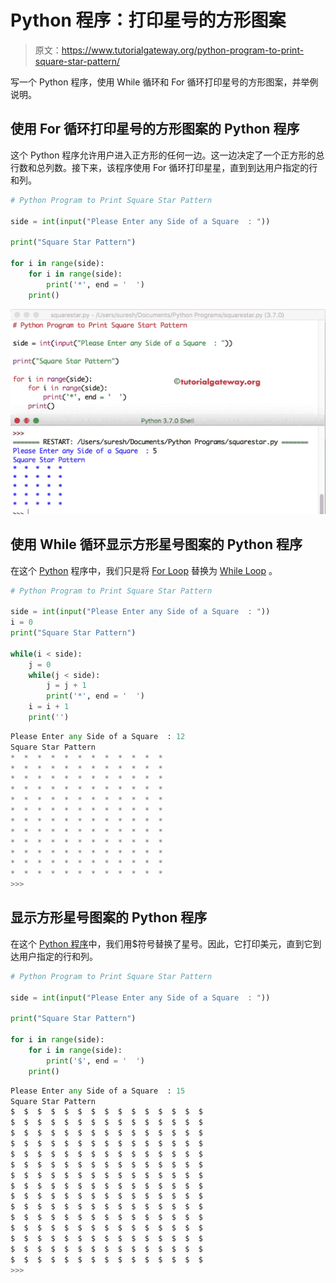 # Python 程序：打印星号的方形图案

> 原文：<https://www.tutorialgateway.org/python-program-to-print-square-star-pattern/>

写一个 Python 程序，使用 While 循环和 For 循环打印星号的方形图案，并举例说明。

## 使用 For 循环打印星号的方形图案的 Python 程序

这个 Python 程序允许用户进入正方形的任何一边。这一边决定了一个正方形的总行数和总列数。接下来，该程序使用 For 循环打印星星，直到到达用户指定的行和列。

```py
# Python Program to Print Square Star Pattern

side = int(input("Please Enter any Side of a Square  : "))

print("Square Star Pattern") 

for i in range(side):
    for i in range(side):
        print('*', end = '  ')
    print()
```

![Python Program to Print Square Star Pattern 1](img/223ec2bbbea6f064983fded9eadaca33.png)

## 使用 While 循环显示方形星号图案的 Python 程序

在这个 [Python](https://www.tutorialgateway.org/python-tutorial/) 程序中，我们只是将 [For Loop](https://www.tutorialgateway.org/python-for-loop/) 替换为 [While Loop](https://www.tutorialgateway.org/python-while-loop/) 。

```py
# Python Program to Print Square Star Pattern

side = int(input("Please Enter any Side of a Square  : "))
i = 0
print("Square Star Pattern") 

while(i < side):
    j = 0
    while(j < side):      
        j = j + 1
        print('*', end = '  ')
    i = i + 1
    print('')
```

```py
Please Enter any Side of a Square  : 12
Square Star Pattern
*  *  *  *  *  *  *  *  *  *  *  *  
*  *  *  *  *  *  *  *  *  *  *  *  
*  *  *  *  *  *  *  *  *  *  *  *  
*  *  *  *  *  *  *  *  *  *  *  *  
*  *  *  *  *  *  *  *  *  *  *  *  
*  *  *  *  *  *  *  *  *  *  *  *  
*  *  *  *  *  *  *  *  *  *  *  *  
*  *  *  *  *  *  *  *  *  *  *  *  
*  *  *  *  *  *  *  *  *  *  *  *  
*  *  *  *  *  *  *  *  *  *  *  *  
*  *  *  *  *  *  *  *  *  *  *  *  
*  *  *  *  *  *  *  *  *  *  *  *  
>>> 
```

## 显示方形星号图案的 Python 程序

在这个 [Python 程序](https://www.tutorialgateway.org/python-programming-examples/)中，我们用$符号替换了星号。因此，它打印美元，直到它到达用户指定的行和列。

```py
# Python Program to Print Square Star Pattern

side = int(input("Please Enter any Side of a Square  : "))

print("Square Star Pattern") 

for i in range(side):
    for i in range(side):
        print('$', end = '  ')
    print()
```

```py
Please Enter any Side of a Square  : 15
Square Star Pattern
$  $  $  $  $  $  $  $  $  $  $  $  $  $  $  
$  $  $  $  $  $  $  $  $  $  $  $  $  $  $  
$  $  $  $  $  $  $  $  $  $  $  $  $  $  $  
$  $  $  $  $  $  $  $  $  $  $  $  $  $  $  
$  $  $  $  $  $  $  $  $  $  $  $  $  $  $  
$  $  $  $  $  $  $  $  $  $  $  $  $  $  $  
$  $  $  $  $  $  $  $  $  $  $  $  $  $  $  
$  $  $  $  $  $  $  $  $  $  $  $  $  $  $  
$  $  $  $  $  $  $  $  $  $  $  $  $  $  $  
$  $  $  $  $  $  $  $  $  $  $  $  $  $  $  
$  $  $  $  $  $  $  $  $  $  $  $  $  $  $  
$  $  $  $  $  $  $  $  $  $  $  $  $  $  $  
$  $  $  $  $  $  $  $  $  $  $  $  $  $  $  
$  $  $  $  $  $  $  $  $  $  $  $  $  $  $  
$  $  $  $  $  $  $  $  $  $  $  $  $  $  $  
>>> 
```